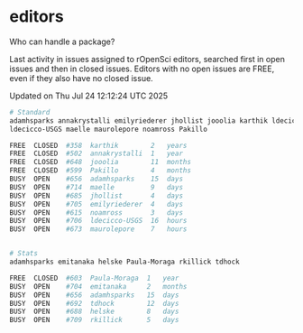# editors

Who can handle a package?

Last activity in issues assigned to rOpenSci editors, searched first in open
issues and then in closed issues. Editors with no open issues are FREE, even if
they also have no closed issue.


Updated on Thu Jul 24 12:12:24 UTC 2025

```bash
# Standard
adamhsparks annakrystalli emilyriederer jhollist jooolia karthik ldecicco
ldecicco-USGS maelle maurolepore noamross Pakillo

FREE  CLOSED  #358  karthik        2   years
FREE  CLOSED  #502  annakrystalli  1   year
FREE  CLOSED  #648  jooolia        11  months
FREE  CLOSED  #599  Pakillo        4   months
BUSY  OPEN    #656  adamhsparks    15  days
BUSY  OPEN    #714  maelle         9   days
BUSY  OPEN    #685  jhollist       4   days
BUSY  OPEN    #705  emilyriederer  4   days
BUSY  OPEN    #615  noamross       3   days
BUSY  OPEN    #706  ldecicco-USGS  16  hours
BUSY  OPEN    #673  maurolepore    7   hours


# Stats
adamhsparks emitanaka helske Paula-Moraga rkillick tdhock

FREE  CLOSED  #603  Paula-Moraga  1   year
BUSY  OPEN    #704  emitanaka     2   months
BUSY  OPEN    #656  adamhsparks   15  days
BUSY  OPEN    #692  tdhock        12  days
BUSY  OPEN    #688  helske        8   days
BUSY  OPEN    #709  rkillick      5   days
```
